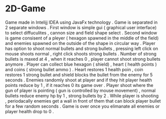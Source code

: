 # 2D-Game
Game made in Intelijj IDEA using JavaFx technology .
Game is separated in 2 separate windows .
First window is simple gui ( graphical user interface) to select diffuculites , cannon size and field shape select .
Second window is game consisent of a pleyer ( hexagon spawned in the middle of the field) and enemies spawned on the outside of the shape in circular way .
Player has option to shoot normal bullets and strong bullets , pressing left click on mouse shoots normal , right click shoots strong bullets . Number of strong bullets is maxed at 4 , when it reaches 0 , player cannot shoot strong bullets anymore . 
Player can collect blue hexagon ( shield) , heart ( health points )  and coins ( strong bullet ammo ) . Heart restores 1 health poin , coin restores 1 strong bullet and shield blocks the bullet from the enemy for 5 seconds .
Enemies randomly shoot at player and if they hit player health points reduce by 1 , if it reaches 0 its game over .
Player shoot where the gun of player is pointing ( gun is controlled by mouse movement) , normal bullets reduce enemy hp by 1 , strong bullets by 2 .
While player is shooting , periodacally enemies get a wall in front of them that can block player bullet for a few random seconds .
Game is over once you elimanate all enemies or player health drop to 0 .
